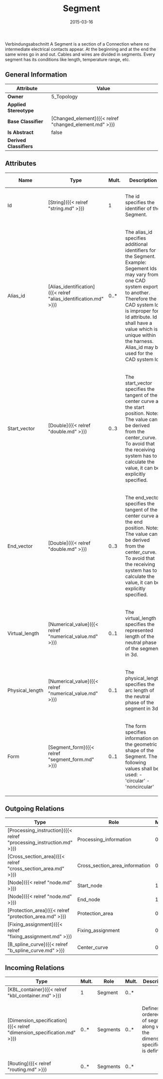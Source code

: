 ﻿---
title: Segment
toc: false
type: specs
date: "2015-03-16"
draft: false
specification: KBL
version: 2.4
documentType: "Recommendation"
elementType: Class
classes:
  - Segment
menu_name: kbl-2.4
---
<p>Verbindungsabschnitt  A Segment is a section of a Connection where no intermediate electrical contacts appear. At the beginning and at the end the same wires go in and out. Cables and wires are divided in segments. Every segment has its conditions like length, temperature range, etc.</p>

## General Information

| Attribute               | Value |
|-------------------------|-------|
| **Owner**               | 5_Topology |
| **Applied Stereotype**  |   |
| **Base Classifier**     | [Changed_element]({{< relref "changed_element.md" >}})<br/>  |
| **Is Abstract**         | false |
| **Derived Classifiers** |   |

## Attributes
|  Name  |  Type  |  Mult.  |  Description  |  Owning Classifier  |
|--------|--------|---------|---------------|--------------|
|Id | [String]({{< relref "string.md" >}}) | 1 | <p>The id specifies the identifier of the Segment.</p> | [Segment]({{< relref "segment.md" >}}) |
|Alias_id | [Alias_identification]({{< relref "alias_identification.md" >}}) | 0..* | <p>The alias_id specifies additional identifiers for the Segment.  Example: Segement Ids may vary from one CAD system export to another.  Therefore the CAD system Id is improper for Id attribute. Id shall have a value which is unique within the harness.  Alias_id may be used for the CAD system Id.</p> | [Segment]({{< relref "segment.md" >}}) |
|Start_vector | [Double]({{< relref "double.md" >}}) | 0..3 | <p>The start_vector specifies the tangent of the center curve at the start position. Note:  The value can be derived from the center_curve. To avoid that the receiving system has to calculate the value, it can be explicitly specified.</p> | [Segment]({{< relref "segment.md" >}}) |
|End_vector | [Double]({{< relref "double.md" >}}) | 0..3 | <p>The end_vector specifies the tangent of the center curve at the end position. Note:  The value can be derived from the center_curve. To avoid that the receiving system has to calculate the value, it can be explicitly specified.</p> | [Segment]({{< relref "segment.md" >}}) |
|Virtual_length | [Numerical_value]({{< relref "numerical_value.md" >}}) | 0..1 | <p>The virtual_length specifies the represented length of the neutral phase of the segment in 3d.</p> | [Segment]({{< relref "segment.md" >}}) |
|Physical_length | [Numerical_value]({{< relref "numerical_value.md" >}}) | 0..1 | <p>The physical_length specifies the arc length of the neutral phase of the segment in 3d.</p> | [Segment]({{< relref "segment.md" >}}) |
|Form | [Segment_form]({{< relref "segment_form.md" >}}) | 0..1 | <p>The form specifies information on the geometric shape of the Segment. The following values shall be used: - 'circular' - 'noncircular'</p> | [Segment]({{< relref "segment.md" >}}) |

## Outgoing Relations
|    Type  |   Role   |   Mult.   |   Mult.   |   Description   |
|----------|----------|-----------|-----------|-----------------|
| [Processing_instruction]({{< relref "processing_instruction.md" >}}) | Processing_information | 0..* | 1 |  |
| [Cross_section_area]({{< relref "cross_section_area.md" >}}) | Cross_section_area_information | 0..* | 1 |  |
| [Node]({{< relref "node.md" >}}) | Start_node | 1 | 0..* |  |
| [Node]({{< relref "node.md" >}}) | End_node | 1 | 0..* |  |
| [Protection_area]({{< relref "protection_area.md" >}}) | Protection_area | 0..* | 1 |  |
| [Fixing_assignment]({{< relref "fixing_assignment.md" >}}) | Fixing_assignment  | 0..* | 1 |  |
| [B_spline_curve]({{< relref "b_spline_curve.md" >}}) | Center_curve | 0..* | 1 |  |
##  Incoming Relations
|    Type  |   Mult.  |   Role    |   Mult.   |   Description  |
|----------|----------|-----------|-----------|----------------|
| [KBL_container]({{< relref "kbl_container.md" >}}) | 1 | Segment | 0..* |  |
| [Dimension_specification]({{< relref "dimension_specification.md" >}}) | 0..* | Segments | 0..* | <p> Defines an ordered list of segments along which the dimension specification is defined.      </p> |
| [Routing]({{< relref "routing.md" >}}) | 0..* | Segments | 0..* |  |
